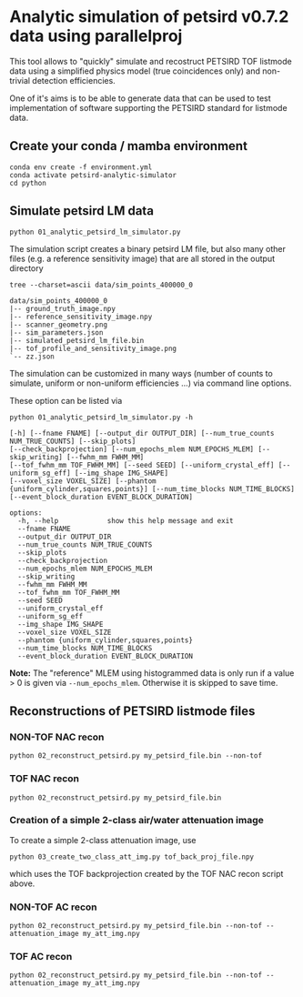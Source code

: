# Analytic simulation of petsird v0.7.2 data using parallelproj

This tool allows to "quickly" simulate and recostruct PETSIRD TOF listmode data
using a simplified physics model (true coincidences only) and non-trivial
detection efficiencies.

One of it's aims is to be able to generate data that can be used to test implementation
of software supporting the PETSIRD standard for listmode data.

## Create your conda / mamba environment

```
conda env create -f environment.yml
conda activate petsird-analytic-simulator
cd python
```

## Simulate petsird LM data

```
python 01_analytic_petsird_lm_simulator.py
```

The simulation script creates a binary petsird LM file, but also many other
files (e.g. a reference sensitivity image) that are all stored in the output
directory

```
tree --charset=ascii data/sim_points_400000_0 

data/sim_points_400000_0
|-- ground_truth_image.npy
|-- reference_sensitivity_image.npy
|-- scanner_geometry.png
|-- sim_parameters.json
|-- simulated_petsird_lm_file.bin
|-- tof_profile_and_sensitivity_image.png
`-- zz.json
```

The simulation can be customized in many ways (number of counts to simulate,
uniform or non-uniform efficiencies ...) via command line options.

These option can be listed via

```
python 01_analytic_petsird_lm_simulator.py -h

[-h] [--fname FNAME] [--output_dir OUTPUT_DIR] [--num_true_counts NUM_TRUE_COUNTS] [--skip_plots]
[--check_backprojection] [--num_epochs_mlem NUM_EPOCHS_MLEM] [--skip_writing] [--fwhm_mm FWHM_MM]
[--tof_fwhm_mm TOF_FWHM_MM] [--seed SEED] [--uniform_crystal_eff] [--uniform_sg_eff] [--img_shape IMG_SHAPE]
[--voxel_size VOXEL_SIZE] [--phantom {uniform_cylinder,squares,points}] [--num_time_blocks NUM_TIME_BLOCKS]
[--event_block_duration EVENT_BLOCK_DURATION]

options:
  -h, --help            show this help message and exit
  --fname FNAME
  --output_dir OUTPUT_DIR
  --num_true_counts NUM_TRUE_COUNTS
  --skip_plots
  --check_backprojection
  --num_epochs_mlem NUM_EPOCHS_MLEM
  --skip_writing
  --fwhm_mm FWHM_MM
  --tof_fwhm_mm TOF_FWHM_MM
  --seed SEED
  --uniform_crystal_eff
  --uniform_sg_eff
  --img_shape IMG_SHAPE
  --voxel_size VOXEL_SIZE
  --phantom {uniform_cylinder,squares,points}
  --num_time_blocks NUM_TIME_BLOCKS
  --event_block_duration EVENT_BLOCK_DURATION
```

**Note:** The "reference" MLEM using histogrammed data is only run if a
value > 0 is given via `--num_epochs_mlem`. Otherwise it is skipped to save
time.

## Reconstructions of PETSIRD listmode files


### NON-TOF NAC recon

```
python 02_reconstruct_petsird.py my_petsird_file.bin --non-tof
```

### TOF NAC recon

```
python 02_reconstruct_petsird.py my_petsird_file.bin
```

### Creation of a simple 2-class air/water attenuation image

To create a simple 2-class attenuation image, use

```
python 03_create_two_class_att_img.py tof_back_proj_file.npy
```

which uses the TOF backprojection created by the TOF NAC recon script above.


### NON-TOF AC recon

```
python 02_reconstruct_petsird.py my_petsird_file.bin --non-tof --attenuation_image my_att_img.npy
```

### TOF AC recon

```
python 02_reconstruct_petsird.py my_petsird_file.bin --non-tof --attenuation_image my_att_img.npy
```



